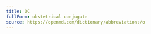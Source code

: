 ```yaml
---
title: OC
fullForm: obstetrical conjugate
source: https://openmd.com/dictionary/abbreviations/o
---
```

